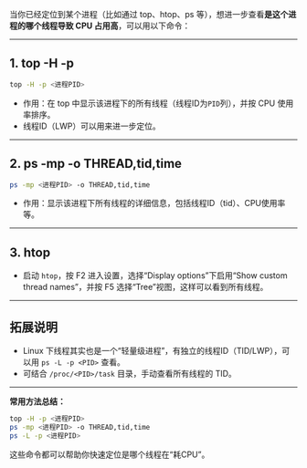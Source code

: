 当你已经定位到某个进程（比如通过 top、htop、ps 等），想进一步查看**是这个进程的哪个线程导致 CPU 占用高**，可以用以下命令：

---

## 1. top -H -p <PID>
```bash
top -H -p <进程PID>
```
- 作用：在 top 中显示该进程下的所有线程（线程ID为`PID`列），并按 CPU 使用率排序。
- 线程ID（LWP）可以用来进一步定位。

---

## 2. ps -mp <PID> -o THREAD,tid,time
```bash
ps -mp <进程PID> -o THREAD,tid,time
```
- 作用：显示该进程下所有线程的详细信息，包括线程ID（tid）、CPU使用率等。

---

## 3. htop
- 启动 `htop`，按 F2 进入设置，选择“Display options”下启用“Show custom thread names”，并按 F5 选择“Tree”视图，这样可以看到所有线程。

---

## 拓展说明

- Linux 下线程其实也是一个“轻量级进程”，有独立的线程ID（TID/LWP），可以用 `ps -L -p <PID>` 查看。
- 可结合 `/proc/<PID>/task` 目录，手动查看所有线程的 TID。

---

**常用方法总结：**

```bash
top -H -p <进程PID>
ps -mp <进程PID> -o THREAD,tid,time
ps -L -p <进程PID>
```

这些命令都可以帮助你快速定位是哪个线程在“耗CPU”。